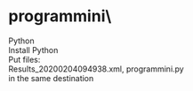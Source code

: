 # programmini\
Python\
Install Python\
Put files:\
Results_20200204094938.xml, programmini.py\
in the same destination
